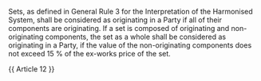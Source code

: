 Sets, as defined in General Rule 3 for the Interpretation of the Harmonised System, shall be considered as originating in a Party if all of their components are originating. If a set is composed of originating and non-originating components, the set as a whole shall be considered as originating in a Party, if the value of the non-originating components does not exceed 15 % of the ex-works price of the set.

{{ Article 12 }}
